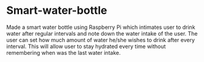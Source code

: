 # Smart-water-bottle

Made a smart water bottle using Raspberry Pi which intimates user to drink water after regular intervals and note down the water intake of the user. The user can set how much amount of water he/she wishes to drink after every interval. This will allow user to stay hydrated every time without remembering when was the last water intake.

